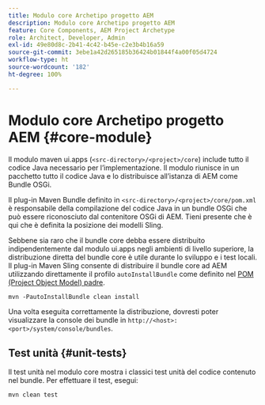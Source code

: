 ```yaml
---
title: Modulo core Archetipo progetto AEM
description: Modulo core Archetipo progetto AEM
feature: Core Components, AEM Project Archetype
role: Architect, Developer, Admin
exl-id: 49e80d8c-2b41-4c42-b45e-c2e3b4b16a59
source-git-commit: 3ebe1a42d265185b36424b01844f4a00f05d4724
workflow-type: ht
source-wordcount: '182'
ht-degree: 100%

---
```


# Modulo core Archetipo progetto AEM {#core-module}

Il modulo maven ui.apps (`<src-directory>/<project>/core`) include tutto il codice Java necessario per l’implementazione. Il modulo riunisce in un pacchetto tutto il codice Java e lo distribuisce all’istanza di AEM come Bundle OSGi.

Il plug-in Maven Bundle definito in `<src-directory>/<project>/core/pom.xml` è responsabile della compilazione del codice Java in un bundle OSGi che può essere riconosciuto dal contenitore OSGi di AEM. Tieni presente che è qui che è definita la posizione dei modelli Sling.

Sebbene sia raro che il bundle core debba essere distribuito indipendentemente dal modulo ui.apps negli ambienti di livello superiore, la distribuzione diretta del bundle core è utile durante lo sviluppo e i test locali. Il plug-in Maven Sling consente di distribuire il bundle core ad AEM utilizzando direttamente il profilo `autoInstallBundle` come definito nel [POM (Project Object Model) padre](/help/developing/archetype/using.md#parent-pom).

```shell
mvn -PautoInstallBundle clean install
```

Una volta eseguita correttamente la distribuzione, dovresti poter visualizzare la console dei bundle in `http://<host>:<port>/system/console/bundles`.

## Test unità {#unit-tests}

Il test unità nel modulo core mostra i classici test unità del codice contenuto nel bundle. Per effettuare il test, esegui:

```shell
mvn clean test
```
